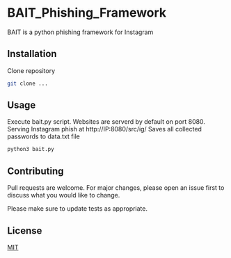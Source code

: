 # BAIT_Phishing_Framework

BAIT is a python phishing framework for Instagram

## Installation

Clone repository 

```bash
git clone ...
```

## Usage
Execute bait.py script.
Websites are serverd by default on port 8080.
Serving Instagram phish at http://IP:8080/src/ig/
Saves all collected passwords to data.txt file

```bash
python3 bait.py
```

## Contributing
Pull requests are welcome. For major changes, please open an issue first to discuss what you would like to change.




Please make sure to update tests as appropriate.

## License
[MIT](https://choosealicense.com/licenses/mit/)
